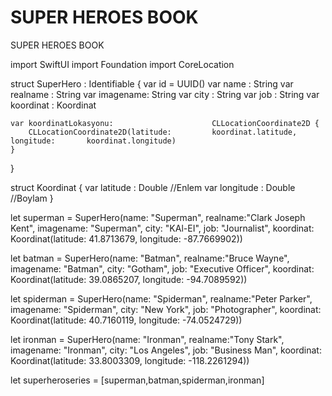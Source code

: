 # SUPER HEROES BOOK 
SUPER HEROES BOOK


import SwiftUI
import Foundation
import CoreLocation

struct SuperHero : Identifiable {
    var id = UUID()
    var name : String
    var realname : String
    var imagename: String
    var city : String
    var job : String 
    var koordinat : Koordinat
    
    var koordinatLokasyonu:                      CLLocationCoordinate2D {
        CLLocationCoordinate2D(latitude:         koordinat.latitude, longitude:       koordinat.longitude)
    }
}

struct Koordinat {
    var latitude : Double //Enlem
    var longitude : Double //Boylam
}

let superman = SuperHero(name: "Superman", realname:"Clark Joseph Kent", imagename: "Superman", city: "KAl-EI", job: "Journalist", koordinat: Koordinat(latitude: 41.8713679, longitude: -87.7669902))

let batman = SuperHero(name: "Batman", realname:"Bruce Wayne", imagename: "Batman", city: "Gotham", job: "Executive Officer", koordinat: Koordinat(latitude: 39.0865207, longitude: -94.7089592))

let spiderman = SuperHero(name: "Spiderman", realname:"Peter Parker", imagename: "Spiderman", city: "New York", job: "Photographer", koordinat: Koordinat(latitude: 40.7160119, longitude: -74.0524729))

let ironman = SuperHero(name: "Ironman", realname:"Tony Stark", imagename: "Ironman", city: "Los Angeles", job: "Business Man", koordinat: Koordinat(latitude: 33.8003309, longitude: -118.2261294))

let superheroseries = [superman,batman,spiderman,ironman]

